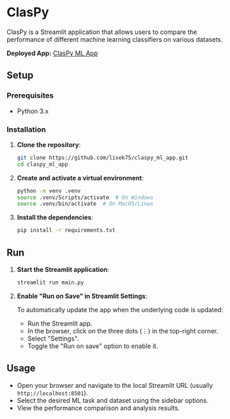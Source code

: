 # ClasPy

ClasPy is a Streamlit application that allows users to compare the performance of different machine learning classifiers on various datasets.

**Deployed App:** [ClasPy ML App](https://claspy-ml-app.streamlit.app/)

## Setup

### Prerequisites

- Python 3.x

### Installation 

1. **Clone the repository**:
    ```sh
    git clone https://github.com/lisek75/claspy_ml_app.git
    cd claspy_ml_app
    ```

2. **Create and activate a virtual environment**:
    ```sh
    python -m venv .venv
    source .venv/Scripts/activate  # On Windows
    source .venv/bin/activate  # On MacOS/Linux
    ```

3. **Install the dependencies**:
    ```sh
    pip install -r requirements.txt
    ```

## Run 

1. **Start the Streamlit application**:
    ```sh
    streamlit run main.py
    ```

2. **Enable "Run on Save" in Streamlit Settings**:

    To automatically update the app when the underlying code is updated:
    - Run the Streamlit app.
    - In the browser, click on the three dots (⋮) in the top-right corner.
    - Select "Settings".
    - Toggle the "Run on save" option to enable it.

## Usage

- Open your browser and navigate to the local Streamlit URL (usually `http://localhost:8501`).
- Select the desired ML task and dataset using the sidebar options.
- View the performance comparison and analysis results.
